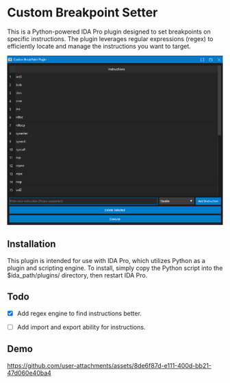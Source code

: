 # Custom Breakpoint Setter
This is a Python-powered IDA Pro plugin designed to set breakpoints on specific instructions. The plugin leverages regular expressions (regex) to efficiently locate and manage the instructions you want to target.


![](docs/media/CBS-Plugin.png)



## Installation

This plugin is intended for use with IDA Pro, which utilizes Python as a plugin and scripting engine. To install, simply copy the Python script into the $ida_path/plugins/ directory, then restart IDA Pro.


## Todo

- [X] Add regex engine to find instructions better.
- [ ] Add import and export ability for instructions.


## Demo

https://github.com/user-attachments/assets/8de6f87d-e111-400d-bb21-47d060e40ba4

